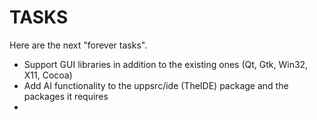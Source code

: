 # TASKS

Here are the next "forever tasks".

- Support GUI libraries in addition to the existing ones (Qt, Gtk, Win32, X11, Cocoa)
- Add AI functionality to the uppsrc/ide (TheIDE) package and the packages it requires
- 